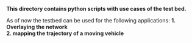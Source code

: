 __This directory contains python scripts with use cases of the test bed.__

As of now the testbed can be used for the following applications:
__1. Overlaying the network  
2. mapping the trajectory of a moving vehicle__
